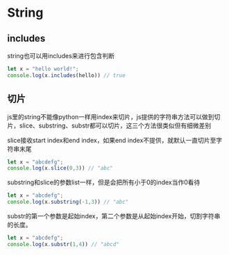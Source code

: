 # String

## includes

string也可以用includes来进行包含判断

```javascript
let x = "hello world!";
console.log(x.includes(hello)) // true
```

## 切片

js里的string不能像python一样用index来切片，js提供的字符串方法可以做到切片，slice、substring、substr都可以切片，这三个方法很类似但有细微差别

slice接收start index和end index，如果end index不提供，就默认一直切片至字符串末尾

```javascript
let x = "abcdefg";
console.log(x.slice(0,3)) // "abc"
```

substring和slice的参数list一样，但是会把所有小于0的index当作0看待

```javascript
let x = "abcdefg";
console.log(x.substring(-1,3)) // "abc"
```

substr的第一个参数是起始index，第二个参数是从起始index开始，切割字符串的长度。

```javascript
let x = "abcdefg";
console.log(x.substr(1,4)) // "abcd"
```

